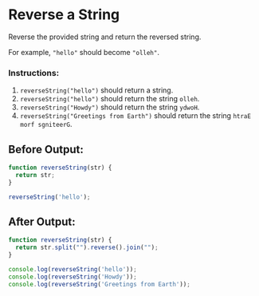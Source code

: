 # Reverse a String

Reverse the provided string and return the reversed string.

For example, `"hello"` should become `"olleh"`.

### Instructions:
1. `reverseString("hello")` should return a string.
2. `reverseString("hello")` should return the string `olleh`.
3. `reverseString("Howdy")` should return the string `ydwoH`.
4. `reverseString("Greetings from Earth")` should return the string `htraE morf sgniteerG`.

## Before Output:
```javascript
function reverseString(str) {
  return str;
}

reverseString('hello');
```

## After Output:
```javascript
function reverseString(str) {
  return str.split("").reverse().join("");
}

console.log(reverseString('hello'));
console.log(reverseString('Howdy'));
console.log(reverseString('Greetings from Earth'));
```